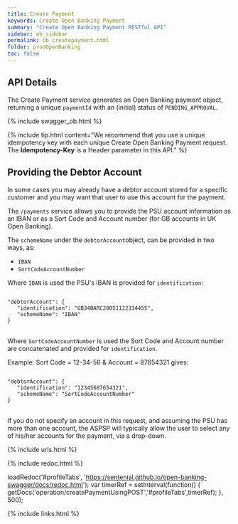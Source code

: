 ```yaml
---
title: Create Payment
keywords: Create Open Banking Payment
summary: "Create Open Banking Payment RESTful API"
sidebar: ob_sidebar
permalink: ob_createpayment.html
folder: prodOpenBanking
toc: false
---
```


## API Details 

The Create Payment service generates an Open Banking payment object, returning a unique ``paymentId`` with an (initial) status of  ``PENDING_APPROVAL``.

{% include swagger_ob.html %}


{% include tip.html content="We recommend that you use a unique idempotency key with each unique Create Open Banking Payment request. The **Idempotency-Key** is a Header parameter in this API." %}

## Providing the Debtor Account

In some cases you may already have a debtor account stored for a specific customer and you may want that user to use this account for the payment. 

The `/payments` service allows you to provide the PSU account information as an IBAN or as a Sort Code and Account number (for GB accounts in UK Open Banking).

The `schemeName` under the `debtorAccount`object, can be provided in two ways, as:

* `IBAN`
* `SortCodeAccountNumber`

Where `IBAN` is used the PSU's IBAN is provided for `identification`:

<pre>
<code class="json">
"debtorAccount": {
   "identification": "GB34BARC20051122334455",
   "schemeName": "IBAN"
}
</code>
</pre>

Where `SortCodeAccountNumber` is used the Sort Code and Account number are concatenated and provided for `identification`. 

Example: Sort Code = 12-34-56 & Account = 87654321 gives:

<pre>
<code class="json">
"debtorAccount": {
   "identification": "12345687654321",
   "schemeName": "SortCodeAccountNumber"
}
</code>
</pre>

If you do not specify an account in this request, and assuming the PSU has more than one account, the ASPSP will typically allow the user to select any of his/her accounts for the payment, via a drop-down. 

{% include urls.html %}

<ul id="profileTabs" class="nav nav-tabs">
    
   
</ul>
   
{% include redoc.html %}
   
loadRedoc('#profileTabs', 'https://sentenial.github.io/open-banking-swagger/docs/redoc.html');
var timerRef = setInterval(function() { getDocs('operation/createPaymentUsingPOST','#profileTabs',timerRef); }, 500);


</script>


<div id="mydiv"></div>


</div>



</div>


{% include links.html %}
